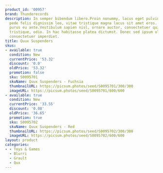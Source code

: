 ```yaml
---
product_id: '00957'
brand: Thunderecords
description: In semper bibendum libero.Proin nonummy, lacus eget pulvinar lacinia,
  pede felis dignissim leo, vitae tristique magna lacus sit amet eros. Quisque tempus
  purus eu ante.Vestibulum sapien nisl, ornare auctor, consectetuer quis, posuere
  tristique, odio. In hac habitasse platea dictumst. Donec sed ipsum ultrices turpis
  consectetuer imperdiet.
title: Quux Suspenders
skus:
- available: true
  condition: New
  currentPrice: '53.32'
  discount: '0.0'
  oldPrice: '53.32'
  promotion: false
  sku: S0095701
  skuName: Quux Suspenders - Fuchsia
  thumbnailURL: https://picsum.photos/seed/S0095701/300/300
  imageURL: https://picsum.photos/seed/S0095701/600/600
- available: true
  condition: New
  currentPrice: '33.55'
  discount: '0.08'
  oldPrice: '36.65'
  promotion: true
  sku: S0095702
  skuName: Quux Suspenders - Red
  thumbnailURL: https://picsum.photos/seed/S0095702/300/300
  imageURL: https://picsum.photos/seed/S0095702/600/600
layout: product
categories:
- - Toys & Games
  - Blurri
  - Grault
  - Qux
---
```

